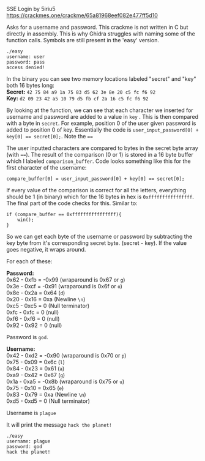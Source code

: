 SSE Login by 5iriu5\
https://crackmes.one/crackme/65a81968eef082e477ff5d10

Asks for a username and password. This crackme is not written in C but directly in assembly. This is why Ghidra struggles with naming some of the function calls. Symbols are still present in the 'easy' version.

```
./easy 
username: user
password: pass
access denied!
```

In the binary you can see two memory locations labeled "secret" and "key" both 16 bytes long:\
**Secret:**  `42 75 84 a9 1a 75 83 d5 62 3e 8e 20 c5 fc f6 92`\
**Key:**     `d2 09 23 42 a5 10 79 d5 fb cf 2a 16 c5 fc f6 92`

By looking at the function, we can see that each character we inserted for username and password are added to a value in `key` . This is then compared with a byte in `secret`. For example, position 0 of the user given password is added to position 0 of key. Essentially the code is `user_input_password[0] + key[0] == secret[0];`. Note the `==`

The user inputted characters are compared to bytes in the secret byte array (with `==`). The result of the comparison (0 or 1) is stored in a 16 byte buffer which I labeled `comparison_buffer`. Code looks something like this for the first character of the username:
```
compare_buffer[0] = user_input_password[0] + key[0] == secret[0];
```

If every value of the comparison is correct for all the letters, everything should be 1 (in binary) which for the 16 bytes in hex is `0xffffffffffffffff`. The final part of the code checks for this. Similar to:
```
if (compare_buffer == 0xffffffffffffffff){
    win();
}
```

So we can get each byte of the username or password by subtracting the key byte from it's corresponding secret byte. (secret - key). If the value goes negative, it wraps around.

For each of these:

**Password:**\
0x62 - 0xfb = -0x99 (wraparound is 0x67 or `g`)\
0x3e - 0xcf = -0x91 (wraparound is 0x6f or `o`)\
0x8e - 0x2a = 0x64 (`d`)\
0x20 - 0x16 = 0xa (Newline `\n`)\
0xc5 - 0xc5 = 0 (Null terminator)\
0xfc - 0xfc = 0 (null)\
0xf6 - 0xf6 = 0 (null)\
0x92 - 0x92 = 0 (null)

Password is `god`.

**Username:**\
0x42 - 0xd2 = -0x90 (wraparound is 0x70 or `p`)\
0x75 - 0x09 = 0x6c (`l`)\
0x84 - 0x23 = 0x61 (`a`)\
0xa9 - 0x42 = 0x67 (`g`)\
0x1a - 0xa5 = -0x8b (wraparound is 0x75 or `u`)\
0x75 - 0x10 = 0x65 (`e`)\
0x83 - 0x79 = 0xa (Newline `\n`)\
0xd5 - 0xd5 = 0 (Null terminator)

Username is `plague`

It will print the message `hack the planet!`
```
./easy 
username: plague
password: god
hack the planet!
```

